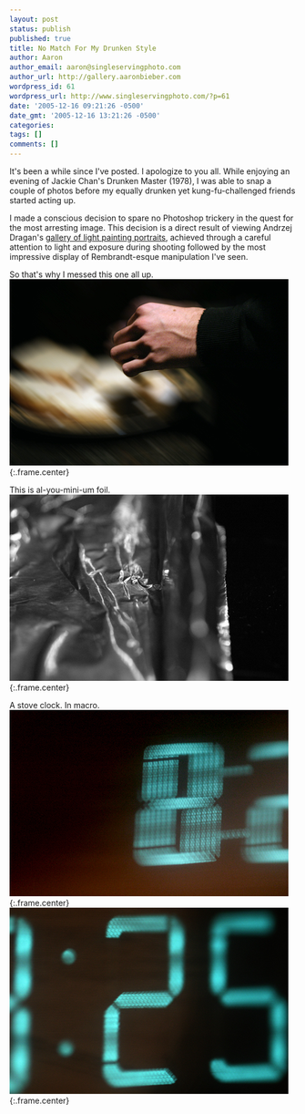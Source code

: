 ```yaml
---
layout: post
status: publish
published: true
title: No Match For My Drunken Style
author: Aaron
author_email: aaron@singleservingphoto.com
author_url: http://gallery.aaronbieber.com
wordpress_id: 61
wordpress_url: http://www.singleservingphoto.com/?p=61
date: '2005-12-16 09:21:26 -0500'
date_gmt: '2005-12-16 13:21:26 -0500'
categories:
tags: []
comments: []
---
```

It's been a while since I've posted. I apologize to you all. While
enjoying an evening of Jackie Chan's Drunken Master (1978), I was able
to snap a couple of photos before my equally drunken yet
kung-fu-challenged friends started acting up.

I made a conscious decision to spare no Photoshop trickery in the quest
for the most arresting image. This decision is a direct result of
viewing Andrzej Dragan's [gallery of light painting
portraits](http://andrzejdragan.com/), achieved through a careful
attention to light and exposure during shooting followed by the most
impressive display of Rembrandt-esque manipulation I've seen.

So that's why I messed this one all up.\
 ![](/ssp/15dec05-01.jpg){:.frame.center}

This is al-you-mini-um foil.\
 ![](/ssp/15dec05-02.jpg){:.frame.center}

A stove clock. In macro.\
 ![](/ssp/15dec05-03.jpg){:.frame.center}\
 ![](/ssp/15dec05-04.jpg){:.frame.center}

